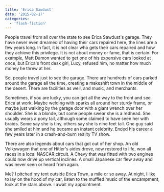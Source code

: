 ```yaml
---
title: 'Erica Sawdust'
date: '2015-02-17'
categories:
  - 'flash-fiction'
---
```


People travel from all over the state to see Erica Sawdust's garage. They have
never even dreamed of having their cars repaired here, the lines are a few years
long. In fact, it is not clear who gets their cars repaired and how they achieve
this privilege. It is not about money or fame, that is certain. For example,
Matt Damon wanted to get one of his expensive cars looked at once, but Erica's
front desk girl, Lucy, refused him, no matter how much money he threw at her.

<!-- truncate -->


So, people travel just to see the garage. There are hundreds of cars parked
around the garage all the time, creating a makeshift town in the middle of the
desert. There are facilities as well, and music, and merchants.

Sometimes, if you are lucky, you can get all the way to the front and see Erica
at work. Maybe welding with sparks all around her sturdy frame, or maybe just
walking by the garage door with a giant wrench over her shoulder. She is a
blonde, but some people swear she is a redhead. She usually wears a pony tail,
although some claimed to have seen her with braids. Some say she is tiny, others
say she is nine feet tall. One guy said she smiled at him and he became an
instant celebrity. Ended his career a few years later in a crash-and-burn
reality TV show.

There are also legends about cars that got out of her shop. An old Volkswagen
that one of Hitler's aides drove, now restored to life, won all races in a local
NASCAR circuit. A Chevy that was fitted with two engines could now drive up
vertical inclines. A small Japanese car flew away and was never seen or heard
from again.

Me? I pitched my tent outside Erica Town, a mile or so away. At night, I like to
lay on the hood of my car, listen to the muffled music of the encampment, look
at the stars above. I await my appointment.

